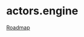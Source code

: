 # actors.engine
 
[Roadmap](https://www.notion.so/pixeyegames/Actors-Engine-c378710356fb43b58390b22387dfc927)
